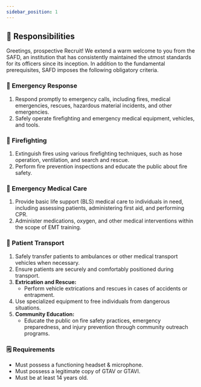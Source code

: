```yaml
---
sidebar_position: 1
---
```


## 🦺 Responsibilities
Greetings, prospective Recruit! We extend a warm welcome to you from the SAFD, an institution that has consistently maintained the utmost standards for its officers since its inception. In addition to the fundamental prerequisites, SAFD imposes the following obligatory criteria.

### 🚨 Emergency Response
1. Respond promptly to emergency calls, including fires, medical emergencies, rescues, hazardous material incidents, and other emergencies.
2. Safely operate firefighting and emergency medical equipment, vehicles, and tools.

### 🧯 Firefighting
1. Extinguish fires using various firefighting techniques, such as hose operation, ventilation, and search and rescue.
2. Perform fire prevention inspections and educate the public about fire safety.

### 🏥 Emergency Medical Care
1. Provide basic life support (BLS) medical care to individuals in need, including assessing patients, administering first aid, and performing CPR.
2. Administer medications, oxygen, and other medical interventions within the scope of EMT training.

### 🚒 Patient Transport
1. Safely transfer patients to ambulances or other medical transport vehicles when necessary.
2. Ensure patients are securely and comfortably positioned during transport.
3. **Extrication and Rescue:**
    - Perform vehicle extrications and rescues in cases of accidents or entrapment.
4. Use specialized equipment to free individuals from dangerous situations.
5. **Community Education:**
    - Educate the public on fire safety practices, emergency preparedness, and injury prevention through community outreach programs.

### 🗒️ Requirements
- Must possess a functioning headset & microphone.
- Must possess a legitimate copy of GTAV or GTAVI.
- Must be at least 14 years old.
